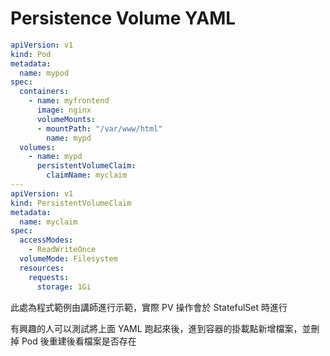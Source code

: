 # Persistence Volume YAML

```yaml
apiVersion: v1
kind: Pod
metadata:
  name: mypod
spec:
  containers:
    - name: myfrontend
      image: nginx
      volumeMounts:
      - mountPath: "/var/www/html"
        name: mypd
  volumes:
    - name: mypd
      persistentVolumeClaim:
        claimName: myclaim
---
apiVersion: v1
kind: PersistentVolumeClaim
metadata:
  name: myclaim
spec:
  accessModes:
    - ReadWriteOnce
  volumeMode: Filesystem
  resources:
    requests:
      storage: 1Gi
```

此處為程式範例由講師進行示範，實際 PV 操作會於 StatefulSet 時進行

有興趣的人可以測試將上面 YAML 跑起來後，進到容器的掛載點新增檔案，並刪掉 Pod 後重建後看檔案是否存在
